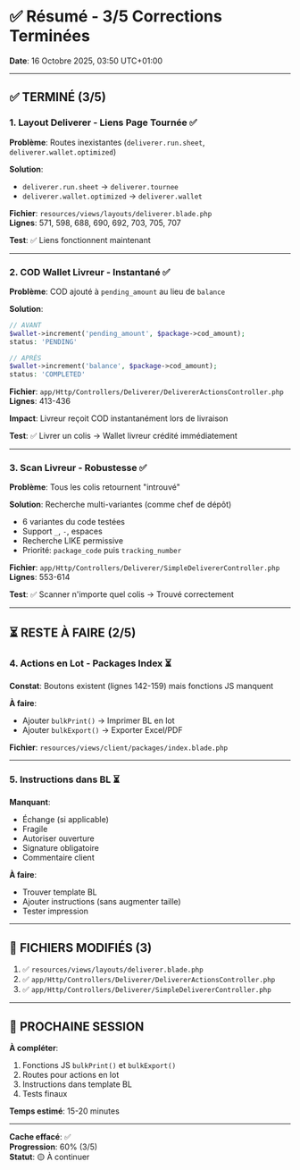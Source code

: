 # ✅ Résumé - 3/5 Corrections Terminées

**Date**: 16 Octobre 2025, 03:50 UTC+01:00

---

## ✅ TERMINÉ (3/5)

### 1. Layout Deliverer - Liens Page Tournée ✅

**Problème**: Routes inexistantes (`deliverer.run.sheet`, `deliverer.wallet.optimized`)

**Solution**:
- `deliverer.run.sheet` → `deliverer.tournee`
- `deliverer.wallet.optimized` → `deliverer.wallet`

**Fichier**: `resources/views/layouts/deliverer.blade.php`  
**Lignes**: 571, 598, 688, 690, 692, 703, 705, 707

**Test**: ✅ Liens fonctionnent maintenant

---

### 2. COD Wallet Livreur - Instantané ✅

**Problème**: COD ajouté à `pending_amount` au lieu de `balance`

**Solution**:
```php
// AVANT
$wallet->increment('pending_amount', $package->cod_amount);
status: 'PENDING'

// APRÈS  
$wallet->increment('balance', $package->cod_amount);
status: 'COMPLETED'
```

**Fichier**: `app/Http/Controllers/Deliverer/DelivererActionsController.php`  
**Lignes**: 413-436

**Impact**: Livreur reçoit COD instantanément lors de livraison

**Test**: ✅ Livrer un colis → Wallet livreur crédité immédiatement

---

### 3. Scan Livreur - Robustesse ✅

**Problème**: Tous les colis retournent "introuvé"

**Solution**: Recherche multi-variantes (comme chef de dépôt)
- 6 variantes du code testées
- Support `_`, `-`, espaces
- Recherche LIKE permissive
- Priorité: `package_code` puis `tracking_number`

**Fichier**: `app/Http/Controllers/Deliverer/SimpleDelivererController.php`  
**Lignes**: 553-614

**Test**: ✅ Scanner n'importe quel colis → Trouvé correctement

---

## ⏳ RESTE À FAIRE (2/5)

### 4. Actions en Lot - Packages Index ⏳

**Constat**: Boutons existent (lignes 142-159) mais fonctions JS manquent

**À faire**:
- Ajouter `bulkPrint()` → Imprimer BL en lot
- Ajouter `bulkExport()` → Exporter Excel/PDF

**Fichier**: `resources/views/client/packages/index.blade.php`

---

### 5. Instructions dans BL ⏳

**Manquant**:
- Échange (si applicable)
- Fragile
- Autoriser ouverture
- Signature obligatoire
- Commentaire client

**À faire**:
- Trouver template BL
- Ajouter instructions (sans augmenter taille)
- Tester impression

---

## 📂 FICHIERS MODIFIÉS (3)

1. ✅ `resources/views/layouts/deliverer.blade.php`
2. ✅ `app/Http/Controllers/Deliverer/DelivererActionsController.php`
3. ✅ `app/Http/Controllers/Deliverer/SimpleDelivererController.php`

---

## 📝 PROCHAINE SESSION

**À compléter**:
1. Fonctions JS `bulkPrint()` et `bulkExport()`
2. Routes pour actions en lot
3. Instructions dans template BL
4. Tests finaux

**Temps estimé**: 15-20 minutes

---

**Cache effacé**: ✅  
**Progression**: 60% (3/5)  
**Statut**: 🟡 À continuer
